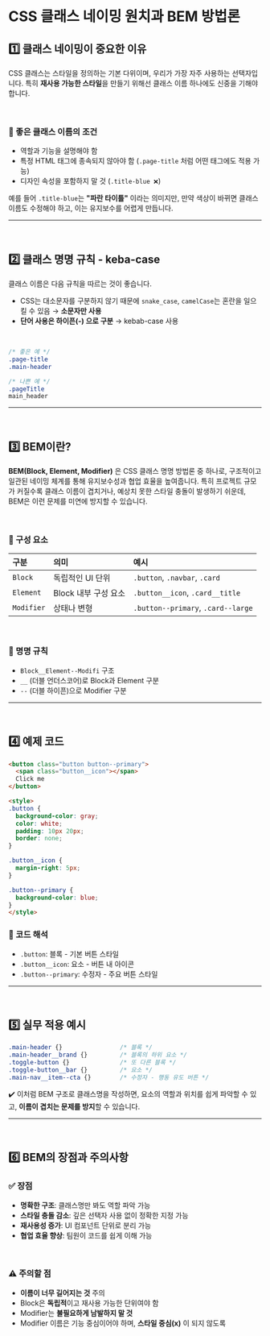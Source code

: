 # CSS 클래스 네이밍 원치과 BEM 방법론
## 1️⃣ 클래스 네이밍이 중요한 이유
CSS 클래스는 스타일을 정의하는 기본 다위이며, 우리가 가장 자주 사용하는 선택자입니다. 특히 **재사용 가능한 스타일**을 만들기 위해선 클래스 이름 하나에도 신중을 기해야 합니다.

<br>

### 🔹 좋은 클래스 이름의 조건
- 역할과 기능을 설명해야 함
- 특정 HTML 태그에 종속되지 않아야 함 (`.page-title` 처럼 어떤 태그에도 적용 가능)
- 디자인 속성을 포함하지 말 것 (`.title-blue ❌`)

예를 들어 `.title-blue`는 **"파란 타이틀"** 이라는 의미지만, 만약 색상이 바뀌면 클래스 이름도 수정해야 하고, 이는 유지보수를 어렵게 만듭니다.

- - -
<br>

## 2️⃣ 클래스 명명 규칙 - keba-case
클래스 이름은 다음 규칙을 따르는 것이 좋습니다.
- CSS는 대소문자를 구분하지 않기 때문에 `snake_case`, `camelCase`는 혼란을 일으킬 수 있음 → **소문자만 사용**
- **단어 사용은 하이픈(-) 으로 구분** → kebab-case 사용

<br>

```css
/* 좋은 예 */
.page-title
.main-header

/* 나쁜 예 */
.pageTitle
main_header
```

---
<br>

## 3️⃣ BEM이란?
**BEM(Block, Element, Modifier)** 은 CSS 클래스 명명 방법론 중 하나로, 구조적이고 일관된 네이밍 체계를 통해 유지보수성과 협업 효율을 높여줍니다. 특히 프로젝트 규모가 커질수록 클래스 이름이 겹치거나, 예상치 못한 스타일 충돌이 발생하기 쉬운데, BEM은 이런 문제를 미연에 방지할 수 있습니다.

<br>

### 🔹 구성 요소
|구분|의미|예시|
|:---|:---|:---|
|`Block`|독립적인 UI 단위|`.button`, `.navbar`, `.card`|
|`Element`|Block 내부 구성 요소|`.button__icon`, `.card__title`|
|`Modifier`|상태나 변형|`.button--primary`, `.card--large`|

<br>

### 🔹 명명 규칙
- `Block__Element--Modifi` 구조
- `__` (더블 언더스코어)로 Block과 Element 구분
- `--` (더블 하이픈)으로 Modifier 구분

---
<br>

##  4️⃣ 예제 코드
```html
<button class="button button--primary">
  <span class="button__icon"></span>
  Click me
</button>

<style>
.button {
  background-color: gray;
  color: white;
  padding: 10px 20px;
  border: none;
}

.button__icon {
  margin-right: 5px;
}

.button--primary {
  background-color: blue;
}
</style>
```
### 👀 코드 해석
- `.button`: 블록 - 기본 버튼 스타일
- `.button__icon`: 요소 - 버튼 내 아이콘
- `.button--primary`: 수정자 - 주요 버튼 스타일

---
<br>

## 5️⃣ 실무 적용 예시
```css
.main-header {}                /* 블록 */
.main-header__brand {}         /* 블록의 하위 요소 */
.toggle-button {}              /* 또 다른 블록 */
.toggle-button__bar {}         /* 요소 */
.main-nav__item--cta {}        /* 수정자 - 행동 유도 버튼 */
```
✔️ 이처럼 BEM 구조로 클래스명을 작성하면, 요소의 역할과 위치를 쉽게 파악할 수 있고, **이름이 겹치는 문제를 방지**할 수 있습니다.

---
<br>

## 6️⃣ BEM의 장점과 주의사항
### ✅ 장점
- **명확한 구조**: 클래스명만 봐도 역할 파악 가능
- **스타일 충돌 감소**: 깊은 선택자 사용 없이 정확한 지정 가능
- **재사용성 증가**: UI 컴포넌트 단위로 분리 가능
- **협업 효율 향상**: 팀원이 코드를 쉽게 이해 가능

<br>

### ⚠️ 주의할 점
- **이름이 너무 길어지는 것** 주의
- Block은 **독립적**이고 재사용 가능한 단위여야 함
- Modifier는 **불필요하게 남발하지 말 것**
- Modifier 이름은 기능 중심이어야 하며, **스타일 중심(x)** 이 되지 않도록

